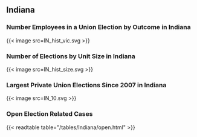 ##  Indiana

### Number Employees in a Union Election by Outcome in Indiana
{{< image src=IN_hist_vic.svg >}}

### Number of Elections by Unit Size in Indiana
{{< image src=IN_hist_size.svg >}}

### Largest Private Union Elections Since 2007 in Indiana
{{< image src=IN_10.svg >}}

### Open Election Related Cases
{{< readtable table="/tables/Indiana/open.html" >}}

